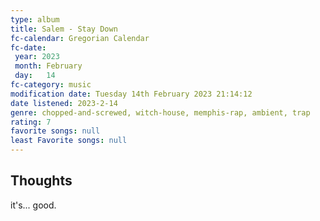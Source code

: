 ```yaml
---
type: album 
title: Salem - Stay Down
fc-calendar: Gregorian Calendar
fc-date: 
 year: 2023
 month: February
 day:   14
fc-category: music
modification date: Tuesday 14th February 2023 21:14:12
date listened: 2023-2-14 
genre: chopped-and-screwed, witch-house, memphis-rap, ambient, trap
rating: 7
favorite songs: null
least Favorite songs: null
---
```

## Thoughts

it's... good.